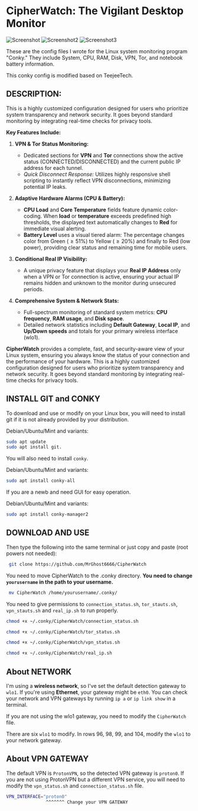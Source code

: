 # CipherWatch: The Vigilant Desktop Monitor
![Screenshot](https://github.com/MrGhost6666/CipherWatch/blob/main/CipherWatch.png) ![Screenshot2](https://github.com/MrGhost6666/CipherWatch/blob/main/CipherWatch-2.png) ![Screenshot3](https://github.com/MrGhost6666/CipherWatch/blob/main/CipherWatch-3.png)

These are the config files I wrote for the Linux system monitoring program "Conky."
They include System, CPU, RAM, Disk, VPN, Tor, and notebook battery information.

This conky config is modified based on TeejeeTech.

## DESCRIPTION:
This is a highly customized configuration designed for users who prioritize system transparency and network security. It goes beyond standard monitoring by integrating real-time checks for privacy tools.

**Key Features Include:**

1.  **VPN & Tor Status Monitoring:**
    * Dedicated sections for **VPN** and **Tor** connections show the active status (CONNECTED/DISCONNECTED) and the current public $\text{IP}$ address for each tunnel.
    * *Quick Disconnect Response:* Utilizes highly responsive $\text{shell}$ scripting to instantly reflect VPN disconnections, minimizing potential $\text{IP}$ leaks.

2.  **Adaptive Hardware Alarms (CPU & Battery):**
    * **CPU Load** and **Core Temperature** fields feature dynamic color-coding. When **load** or **temperature** exceeds predefined high thresholds, the displayed text automatically changes to **Red** for immediate visual alerting.
    * **Battery Level** uses a visual tiered alarm: The percentage changes color from Green ($\geq 51\%$) to Yellow ($\geq 20\%$) and finally to Red (low power), providing clear status and remaining time for mobile users.

3.  **Conditional Real IP Visibility:**
    * A unique privacy feature that displays your **Real IP Address** only when a VPN or Tor connection is active, ensuring your actual IP remains hidden and unknown to the monitor during unsecured periods.

4.  **Comprehensive System & Network Stats:**
    * Full-spectrum monitoring of standard system metrics: **CPU frequency**, **RAM usage**, and **Disk space**.
    * Detailed network statistics including **Default Gateway**, **Local IP**, and **Up/Down speeds** and totals for your primary wireless interface ($\text{wlo1}$).

**CipherWatch** provides a complete, fast, and security-aware view of your Linux system, ensuring you always know the status of your connection and the performance of your hardware.
This is a highly customized configuration designed for users who prioritize system transparency and network security. It goes beyond standard monitoring by integrating real-time checks for privacy tools.

## INSTALL GIT and CONKY

To download and use or modify on your Linux box, you will need to install git if it is not already provided by your distribution.

Debian/Ubuntu/Mint and variants: 
```bash
sudo apt update
sudo apt install git.
```
You will also need to install `conky`. 

Debian/Ubuntu/Mint and variants: 
```bash
sudo apt install conky-all
```
If you are a newb and need GUI for easy operation.

Debian/Ubuntu/Mint and variants: 
```bash
sudo apt install conky-manager2
```
## DOWNLOAD AND USE
Then type the following into the same terminal or just copy and paste (root powers not needed):
```bash  
 git clone https://github.com/MrGhost6666/CipherWatch 
 ```
You need to move CipherWatch to the .conky directory. **You need to change `yourusername` in the path to your username.**
```bash  
 mv CipherWatch /home/yourusername/.conky/
 ```
 
You need to give permissions to `connection_status.sh`, `tor_stauts.sh`, `vpn_stauts.sh` and `real_ip.sh` to run properly.
```bash  
chmod +x ~/.conky/CipherWatch/connection_status.sh
 ```
```bash  
chmod +x ~/.conky/CipherWatch/tor_status.sh
 ```
```bash  
chmod +x ~/.conky/CipherWatch/vpn_status.sh
 ```
```bash  
chmod +x ~/.conky/CipherWatch/real_ip.sh
 ```
## About NETWORK
I'm using a **wireless network**, so I've set the default detection gateway to `wlo1`.
If you're using **Ethernet**, your gateway might be `eth0`. You can check your network and VPN gateways by running `ip a` or `ip link show` in a terminal.

If you are not using the wlo1 gateway, you need to modify the `CipherWatch` file.

There are six `wlo1` to modify. In rows 96, 98, 99, and 104, modify the `wlo1` to your network gateway.

## About VPN GATEWAY
The default VPN is `ProtonVPN`, so the detected VPN gateway is `proton0`. If you are not using ProtonVPN but a different VPN service, you will need to modify the `vpn_status.sh` and `connection_status.sh` file.

```bash  
VPN_INTERFACE="proton0"
               ^^^^^^^ Change your VPN GATEWAY
 ```
